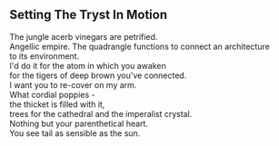 Setting The Tryst In Motion
---------------------------
The jungle acerb vinegars are petrified.  
Angellic empire. The quadrangle functions to connect an architecture  
to its environment.  
I'd do it for the atom in which you awaken  
for the tigers of deep brown you've connected.  
I want you to re-cover on my arm.  
What cordial poppies -  
the thicket is filled with it,  
trees for the cathedral and the imperalist crystal.  
Nothing but your parenthetical heart.  
You see tail as sensible as the sun.  
